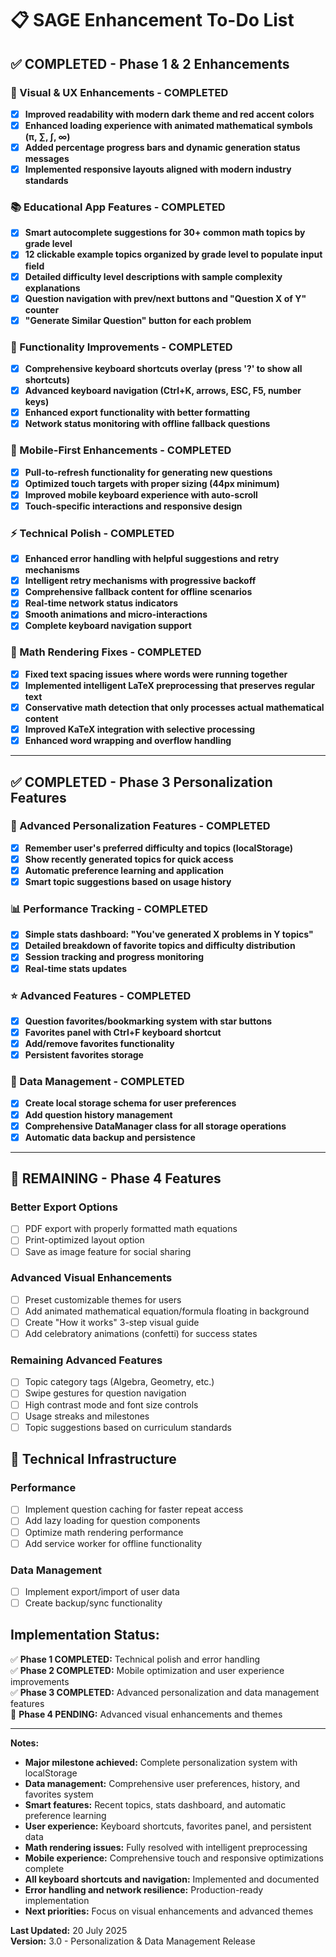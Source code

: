 # 📋 SAGE Enhancement To-Do List

## ✅ COMPLETED - Phase 1 & 2 Enhancements

### 🎨 Visual & UX Enhancements - COMPLETED
- [x] **Improved readability with modern dark theme and red accent colors**
- [x] **Enhanced loading experience with animated mathematical symbols (π, ∑, ∫, ∞)**
- [x] **Added percentage progress bars and dynamic generation status messages**
- [x] **Implemented responsive layouts aligned with modern industry standards**

### 📚 Educational App Features - COMPLETED  
- [x] **Smart autocomplete suggestions for 30+ common math topics by grade level**
- [x] **12 clickable example topics organized by grade level to populate input field**
- [x] **Detailed difficulty level descriptions with sample complexity explanations**
- [x] **Question navigation with prev/next buttons and "Question X of Y" counter**
- [x] **"Generate Similar Question" button for each problem**

### 🚀 Functionality Improvements - COMPLETED
- [x] **Comprehensive keyboard shortcuts overlay (press '?' to show all shortcuts)**
- [x] **Advanced keyboard navigation (Ctrl+K, arrows, ESC, F5, number keys)**
- [x] **Enhanced export functionality with better formatting**
- [x] **Network status monitoring with offline fallback questions**

### 📱 Mobile-First Enhancements - COMPLETED
- [x] **Pull-to-refresh functionality for generating new questions**
- [x] **Optimized touch targets with proper sizing (44px minimum)**
- [x] **Improved mobile keyboard experience with auto-scroll**
- [x] **Touch-specific interactions and responsive design**

### ⚡ Technical Polish - COMPLETED
- [x] **Enhanced error handling with helpful suggestions and retry mechanisms**
- [x] **Intelligent retry mechanisms with progressive backoff**
- [x] **Comprehensive fallback content for offline scenarios**
- [x] **Real-time network status indicators**
- [x] **Smooth animations and micro-interactions**
- [x] **Complete keyboard navigation support**

### 🔧 Math Rendering Fixes - COMPLETED
- [x] **Fixed text spacing issues where words were running together**
- [x] **Implemented intelligent LaTeX preprocessing that preserves regular text**
- [x] **Conservative math detection that only processes actual mathematical content**
- [x] **Improved KaTeX integration with selective processing**
- [x] **Enhanced word wrapping and overflow handling**

---

## ✅ COMPLETED - Phase 3 Personalization Features

### 🎯 Advanced Personalization Features - COMPLETED
- [x] **Remember user's preferred difficulty and topics (localStorage)**
- [x] **Show recently generated topics for quick access**
- [x] **Automatic preference learning and application**
- [x] **Smart topic suggestions based on usage history**

### 📊 Performance Tracking - COMPLETED
- [x] **Simple stats dashboard: "You've generated X problems in Y topics"**
- [x] **Detailed breakdown of favorite topics and difficulty distribution**
- [x] **Session tracking and progress monitoring**
- [x] **Real-time stats updates**

### ⭐ Advanced Features - COMPLETED
- [x] **Question favorites/bookmarking system with star buttons**
- [x] **Favorites panel with Ctrl+F keyboard shortcut**
- [x] **Add/remove favorites functionality**
- [x] **Persistent favorites storage**

### 💾 Data Management - COMPLETED
- [x] **Create local storage schema for user preferences**
- [x] **Add question history management**
- [x] **Comprehensive DataManager class for all storage operations**
- [x] **Automatic data backup and persistence**

---

## 🎯 REMAINING - Phase 4 Features

### Better Export Options
- [ ] PDF export with properly formatted math equations
- [ ] Print-optimized layout option
- [ ] Save as image feature for social sharing

### Advanced Visual Enhancements
- [ ] Preset customizable themes for users
- [ ] Add animated mathematical equation/formula floating in background
- [ ] Create "How it works" 3-step visual guide
- [ ] Add celebratory animations (confetti) for success states

### Remaining Advanced Features
- [ ] Topic category tags (Algebra, Geometry, etc.)
- [ ] Swipe gestures for question navigation
- [ ] High contrast mode and font size controls
- [ ] Usage streaks and milestones
- [ ] Topic suggestions based on curriculum standards

## 🔧 Technical Infrastructure

### Performance
- [ ] Implement question caching for faster repeat access
- [ ] Add lazy loading for question components
- [ ] Optimize math rendering performance
- [ ] Add service worker for offline functionality

### Data Management
- [ ] Implement export/import of user data
- [ ] Create backup/sync functionality

## **Implementation Status:**
✅ **Phase 1 COMPLETED:** Technical polish and error handling  
✅ **Phase 2 COMPLETED:** Mobile optimization and user experience improvements  
✅ **Phase 3 COMPLETED:** Advanced personalization and data management features  
🎯 **Phase 4 PENDING:** Advanced visual enhancements and themes  

---

**Notes:**
- **Major milestone achieved:** Complete personalization system with localStorage
- **Data management:** Comprehensive user preferences, history, and favorites system
- **Smart features:** Recent topics, stats dashboard, and automatic preference learning
- **User experience:** Keyboard shortcuts, favorites panel, and persistent data
- **Math rendering issues:** Fully resolved with intelligent preprocessing
- **Mobile experience:** Comprehensive touch and responsive optimizations complete
- **All keyboard shortcuts and navigation:** Implemented and documented
- **Error handling and network resilience:** Production-ready implementation
- **Next priorities:** Focus on visual enhancements and advanced themes

**Last Updated:** 20 July 2025  
**Version:** 3.0 - Personalization & Data Management Release
